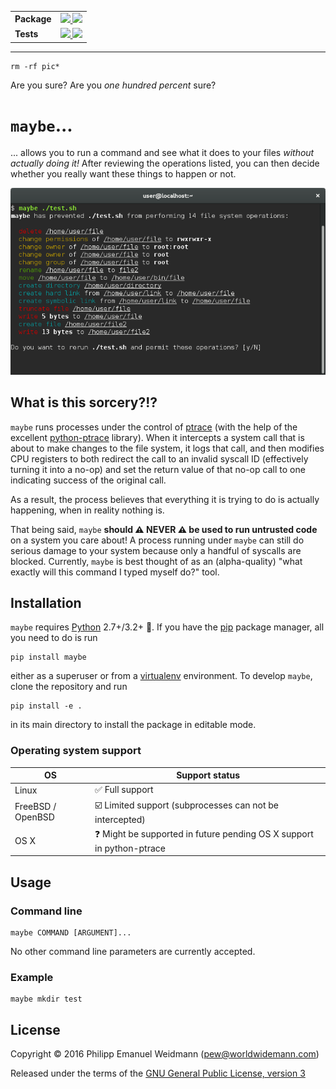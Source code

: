 <table>
  <tr>
    <td><strong>Package</strong></td>
    <td>
      <a href="https://pypi.python.org/pypi/maybe">
        <img src="https://img.shields.io/pypi/v/maybe.svg">
      </a>
      <img src="https://img.shields.io/pypi/pyversions/maybe.svg">
    </td>
  </tr>
  <tr>
    <td><strong>Tests</strong></td>
    <td>
      <a href="https://travis-ci.org/p-e-w/maybe">
        <img src="https://travis-ci.org/p-e-w/maybe.svg?branch=master">
      </a>
      <a href="https://coveralls.io/github/p-e-w/maybe?branch=master">
        <img src="https://coveralls.io/repos/github/p-e-w/maybe/badge.svg?branch=master">
      </a>
    </td>
  </tr>
</table>


---


```
rm -rf pic*
```

Are you sure? Are you *one hundred percent* sure?


# `maybe`...

... allows you to run a command and see what it does to your files *without actually doing it!* After reviewing the operations listed, you can then decide whether you really want these things to happen or not.

![Screenshot](screenshot.png)


## What is this sorcery?!?

`maybe` runs processes under the control of [ptrace](https://en.wikipedia.org/wiki/Ptrace) (with the help of the excellent [python-ptrace](https://bitbucket.org/haypo/python-ptrace/) library). When it intercepts a system call that is about to make changes to the file system, it logs that call, and then modifies CPU registers to both redirect the call to an invalid syscall ID (effectively turning it into a no-op) and set the return value of that no-op call to one indicating success of the original call.

As a result, the process believes that everything it is trying to do is actually happening, when in reality nothing is.

That being said, `maybe` **should :warning: NEVER :warning: be used to run untrusted code** on a system you care about! A process running under `maybe` can still do serious damage to your system because only a handful of syscalls are blocked. Currently, `maybe` is best thought of as an (alpha-quality) "what exactly will this command I typed myself do?" tool.


## Installation

`maybe` requires [Python](https://www.python.org/) 2.7+/3.2+ :snake:. If you have the [pip](https://pip.pypa.io) package manager, all you need to do is run

```
pip install maybe
```

either as a superuser or from a [virtualenv](https://virtualenv.pypa.io) environment. To develop `maybe`, clone the repository and run

```
pip install -e .
```

in its main directory to install the package in editable mode.

### Operating system support

| OS | Support status |
| --- | --- |
| Linux | :white_check_mark: Full support |
| FreeBSD / OpenBSD | :ballot_box_with_check: Limited support (subprocesses can not be intercepted) |
| OS X | :question: Might be supported in future pending OS X support in python-ptrace |


## Usage

### Command line

```
maybe COMMAND [ARGUMENT]...
```

No other command line parameters are currently accepted.

### Example

```
maybe mkdir test
```


## License

Copyright &copy; 2016 Philipp Emanuel Weidmann (<pew@worldwidemann.com>)

Released under the terms of the [GNU General Public License, version 3](https://gnu.org/licenses/gpl.html)
